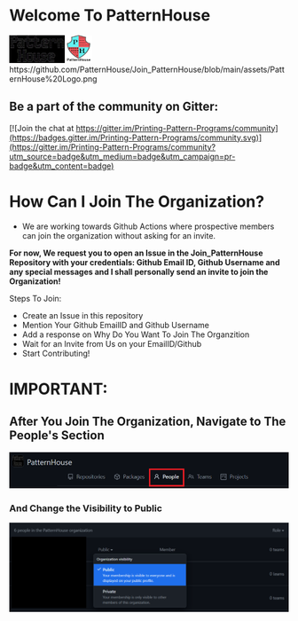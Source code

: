 # Welcome To PatternHouse

<img align="left" width=100px height=50px src="https://github.com/PatternHouse/Join_PatternHouse/blob/main/assets/PatterHouse.jpeg" alt="PatternHouse">
<img align=""  width=50px height=50px src="https://github.com/PatternHouse/Join_PatternHouse/blob/main/assets/PatternHouse%20Logo.png" alt="PatternHouse">
https://github.com/PatternHouse/Join_PatternHouse/blob/main/assets/PatternHouse%20Logo.png

## Be a part of the community on Gitter:

[![Join the chat at https://gitter.im/Printing-Pattern-Programs/community](https://badges.gitter.im/Printing-Pattern-Programs/community.svg)](https://gitter.im/Printing-Pattern-Programs/community?utm_source=badge&utm_medium=badge&utm_campaign=pr-badge&utm_content=badge)


# How Can I Join The Organization?

- We are working towards Github Actions where prospective members can join the organization without asking for an invite.

**For now, We request you to open an Issue in the Join_PatternHouse Repository with your credentials: Github Email ID, Github Username and any special messages and I shall personally send an invite to join the Organization!**

Steps To Join:
- Create an Issue in this repository
- Mention Your Github EmailID and Github Username
- Add a response on Why Do You Want To Join The Organzition
- Wait for an Invite from Us on your EmailID/Github
- Start Contributing! 

# IMPORTANT: 

## After You Join The Organization, Navigate to The People's Section

![People Section](https://github.com/PatternHouse/Join_PatternHouse/blob/main/assets/People.png)

### And Change the Visibility to **Public**

![Publicize](https://github.com/PatternHouse/Join_PatternHouse/blob/main/assets/Publicize.png)